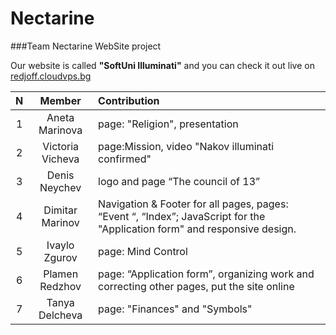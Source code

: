 ﻿# Nectarine
###Team Nectarine WebSite project

Our website is called **"SoftUni Illuminati"** and you can check it out live on <a href="http://redjoff.cloudvps.bg" target="_blank">redjoff.cloudvps.bg</a>

| N | Member | Contribution |
|:-:|:------:|:-------------|
| 1 |Aneta Marinova|page: "Religion", presentation|
| 2 |Victoria Vicheva|page:Mission, video "Nakov illuminati confirmed"|
| 3 |Denis Neychev|logo and page “The council of 13”|
| 4 |Dimitar Marinov|Navigation & Footer for all pages, pages: “Event “, “Index”; JavaScript for the "Application form"  and responsive design.|
| 5 |Ivaylo Zgurov|page: Mind Control|
| 6 |Plamen Redzhov|page: “Application form”, organizing  work  and  correcting other pages, put the site online|
| 7 |Tanya Delcheva|page: "Finances" and  "Symbols"|
